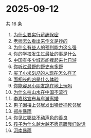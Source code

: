 # 2025-09-12

共 16 条

<!-- BEGIN -->
<!-- 最后更新时间 Fri Sep 12 2025 21:23:29 GMT+0800 (China Standard Time) -->

1. [为什么要实行薪酬保密](https://www.zhihu.com/search?q=为什么要实行薪酬保密)
1. [老师怎么看出来作文是抄的](https://www.zhihu.com/search?q=老师怎么看出来作文是抄的)
1. [为什么有些人的预判能力这么强](https://www.zhihu.com/search?q=为什么有些人的预判能力这么强)
1. [你的学校发生过最扯的事是什么](https://www.zhihu.com/search?q=你的学校发生过最扯的事是什么)
1. [中国有多少城市能撑起来七日游](https://www.zhihu.com/search?q=中国有多少城市能撑起来七日游)
1. [你听过最野的野史有多野](https://www.zhihu.com/search?q=你听过最野的野史有多野)
1. [买了小米SU7的人现在怎么样了](https://www.zhihu.com/search?q=买了小米SU7的人现在怎么样了)
1. [面相长的凶是什么体验](https://www.zhihu.com/search?q=面相长的凶是什么体验)
1. [你能容忍小朋友跪在地上玩吗](https://www.zhihu.com/search?q=你能容忍小朋友跪在地上玩吗)
1. [为什么枯山水在中国不流行](https://www.zhihu.com/search?q=为什么枯山水在中国不流行)
1. [李嘉格宣布与车澈离婚](https://www.zhihu.com/search?q=李嘉格宣布与车澈离婚)
1. [男子因楼上邻居发出噪音捅死邻居](https://www.zhihu.com/search?q=男子因楼上邻居发出噪音捅死邻居)
1. [郑州暴雨](https://www.zhihu.com/search?q=郑州暴雨)
1. [你见过哪些不动声色的善良](https://www.zhihu.com/search?q=你见过哪些不动声色的善良)
1. [孩子为什么越大越不愿意跟我们说话](https://www.zhihu.com/search?q=孩子为什么越大越不愿意跟我们说话)
1. [河南暴雨](https://www.zhihu.com/search?q=河南暴雨)

<!-- END -->
